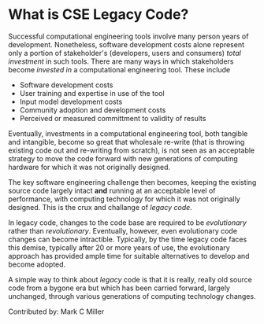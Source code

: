 # What is CSE Legacy Code?

Successful computational engineering tools involve many person years of development. Nonetheless, software
development costs alone represent only a portion of stakeholder's (developers, users and consumers)
*total investment* in such tools. There are many ways in which stakeholders become *invested in* a computational
engineering tool. These include

* Software development costs
* User training and expertise in use of the tool
* Input model development costs
* Community adoption and development costs
* Perceived or measured committment to validity of results

Eventually, investments in a computational engineering tool, both tangible and intangible, become so great that
wholesale re-write (that is throwing existing code out and re-writing from scratch), is not seen as an acceptable
strategy to move the code forward with new generations of computing hardware for which it was not originally designed.

The key software engineering challenge then becomes, keeping the existing source code largely intact **and** running at
an acceptable level of performance, with computing technology for which it was not originally designed. This is the
crux and challange of *legacy code*.

In legacy code, changes to the code base are required to be *evolutionary* rather than *revolutionary*. Eventually,
however, even evolutionary code changes can become intractible. Typically, by the time legacy code faces this demise,
typically after 20 or more years of use, the evolutionary approach has provided ample time for suitable alternatives
to develop and become adopted.

A simple way to think about *legacy* code is that it is really, really old source code from a bygone era but which
has been carried forward, largely unchanged, through various generations of computing technology changes.

Contributed by: Mark C Miller

